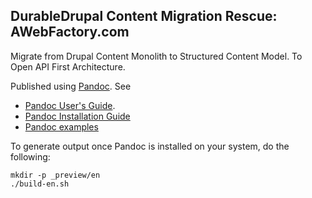 ## DurableDrupal Content Migration Rescue: AWebFactory.com

Migrate from Drupal Content Monolith to Structured Content Model. To Open API First Architecture.

Published using [Pandoc](http://pandoc.org/). See

* [Pandoc User's Guide](http://pandoc.org/MANUAL.html#images).
* [Pandoc Installation Guide](http://pandoc.org/installing.html)
* [Pandoc examples](http://pandoc.org/demos.html)

To generate output once Pandoc is installed on your system, do the following:

```
mkdir -p _preview/en
./build-en.sh
```
